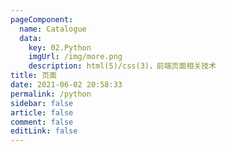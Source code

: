```yaml
---
pageComponent: 
  name: Catalogue
  data: 
    key: 02.Python
    imgUrl: /img/more.png
    description: html(5)/css(3)，前端页面相关技术
title: 页面
date: 2021-06-02 20:58:33
permalink: /python
sidebar: false
article: false
comment: false
editLink: false
---
```

